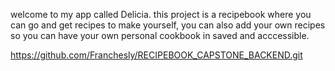 welcome to my app called Delicia. 
this project is a recipebook where you can go and get recipes to make yourself, you can also add your own recipes so you can have your own personal
cookbook in saved and acccessible.




https://github.com/Franchesly/RECIPEBOOK_CAPSTONE_BACKEND.git

